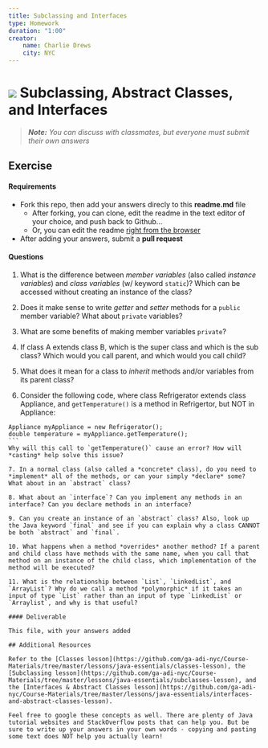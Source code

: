 ```yaml
---
title: Subclassing and Interfaces
type: Homework
duration: "1:00"
creator:
    name: Charlie Drews
    city: NYC
---
```


# ![](https://ga-dash.s3.amazonaws.com/production/assets/logo-9f88ae6c9c3871690e33280fcf557f33.png) Subclassing, Abstract Classes, and Interfaces

> ***Note:*** _You can discuss with classmates, but everyone must submit their own answers_

## Exercise

#### Requirements

- Fork this repo, then add your answers direcly to this **readme.md** file
  - After forking, you can clone, edit the readme in the text editor of your choice, and push back to Github...
  - Or, you can edit the readme [right from the browser](https://help.github.com/articles/editing-files-in-your-repository/)
- After adding your answers, submit a **pull request**

#### Questions

1. What is the difference between *member variables* (also called *instance variables*) and *class variables* (w/ keyword `static`)? Which can be accessed without creating an instance of the class?

2. Does it make sense to write  *getter* and *setter* methods for a `public` member variable? What about `private` variables?

3. What are some benefits of making member variables `private`?

4. If class A extends class B, which is the super class and which is the sub class? Which would you call parent, and which would you call child?

5. What does it mean for a class to *inherit* methods and/or variables from its parent class?

6. Consider the following code, where class Refrigerator extends class Appliance, and `getTemperature()` is a method in Refrigertor, but NOT in Appliance:
``````
Appliance myAppliance = new Refrigerator();
double temperature = myAppliance.getTemperature();
```
Why will this call to `getTemperature()` cause an error? How will *casting* help solve this issue?

7. In a normal class (also called a *concrete* class), do you need to *implement* all of the methods, or can your simply *declare* some? What about in an `abstract` class?

8. What about an `interface`? Can you implement any methods in an interface? Can you declare methods in an interface?

9. Can you create an instance of an `abstract` class? Also, look up the Java keyword `final` and see if you can explain why a class CANNOT be both `abstract` and `final`.

10. What happens when a method *overrides* another method? If a parent and child class have methods with the same name, when you call that method on an instance of the child class, which implementation of the method will be executed?

11. What is the relationship between `List`, `LinkedList`, and `ArrayList`? Why do we call a method *polymorphic* if it takes an input of type `List` rather than an input of type `LinkedList` or `Arraylist`, and why is that useful?

#### Deliverable

This file, with your answers added

## Additional Resources

Refer to the [Classes lesson](https://github.com/ga-adi-nyc/Course-Materials/tree/master/lessons/java-essentials/classes-lesson), the [Subclassing lesson](https://github.com/ga-adi-nyc/Course-Materials/tree/master/lessons/java-essentials/subclasses-lesson), and the [Interfaces & Abstract Classes lesson](https://github.com/ga-adi-nyc/Course-Materials/tree/master/lessons/java-essentials/interfaces-and-abstract-classes-lesson).

Feel free to google these concepts as well. There are plenty of Java tutorial websites and StackOverflow posts that can help you. But be sure to write up your answers in your own words - copying and pasting some text does NOT help you actually learn!
